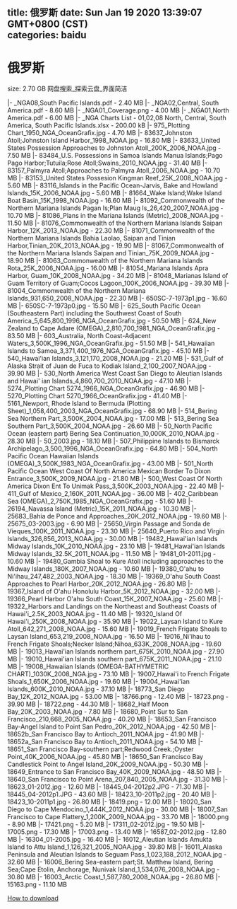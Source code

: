 
title: 俄罗斯
date: Sun Jan 19 2020 13:39:07 GMT+0800 (CST)    
categories: baidu
---

# 俄罗斯
size: 2.70 GB
 网盘搜索_探索云盘_界面简洁
 
|- _NGA08,South Pacific Islands.pdf - 2.40 MB
|- _NGA02,Central, South America.pdf - 8.60 MB
|- _NGA01_Coverage.png - 4.00 MB
|- _NGA01,North America.pdf - 6.00 MB
|- _NGA Charts List - 01,02,08 North, Central, South America, South Pacific Islands.xlsx - 200.00 kB
|- 975_Plotting Chart_1950_NGA_OceanGrafix.jpg - 4.70 MB
|- 83637_Johnston Atoll;Johnston Island Harbor_1998_NOAA.jpg - 16.80 MB
|- 83633_United States Possession Approaches to Johnston Atoll_200K_2006_NOAA.jpg - 7.50 MB
|- 83484_U.S. Possessions in Samoa Islands Manua Islands;Pago Pago Harbor;Tutuila;Rose Atoll;Swains_2010_NOAA.jpg - 31.40 MB
|- 83157_Palmyra Atoll;Approaches to Palmyra Atoll_2006_NOAA.jpg - 10.70 MB
|- 83153_United States Possesion Kingman Reef_25K_2008_NOAA.jpg - 5.60 MB
|- 83116_Islands in the Pacific Ocean-Jarvis, Bake and Howland Islands_15K_2006_NOAA.jpg - 5.60 MB
|- 81664_Wake Island;Wake Island Boat Basin_15K_1998_NOAA.jpg - 16.60 MB
|- 81092_Commonwealth of the Northern Mariana Islands Pagan Is;Plan Maug Is_26,420_2007_NOAA.jpg - 10.70 MB
|- 81086_Plans in the Mariana Islands (Metric)_2008_NOAA.jpg - 11.50 MB
|- 81076_Commonwealth of the Northern Mariana Islands Saipan Harbor_12K_2013_NOAA.jpg - 22.30 MB
|- 81071_Commonwealth of the Northern Mariana Islands Bahia Laolao, Saipan and Tinian Harbor,Tinian_20K_2013_NOAA.jpg - 19.90 MB
|- 81067_Commonwealth of the Northern Mariana Islands Saipan and Tinian_75K_2009_NOAA.jpg - 18.90 MB
|- 81063_Commonwealth of the Northern Mariana Islands Rota_25K_2006_NOAA.jpg - 16.00 MB
|- 81054_Mariana Islands Apra Harbor, Guam_10K_2008_NOAA.jpg - 34.20 MB
|- 81048_Marianas Island of Guam Territory of Guam;Cocos Lagoon_100K_2006_NOAA.jpg - 39.30 MB
|- 81004_Commonwealth of the Northern Mariana Islands_931,650_2008_NOAA.jpg - 22.30 MB
|- 650SC-7-1973p1.jpg - 16.60 MB
|- 650SC-7-1973p0.jpg - 15.50 MB
|- 625_South Pacific Ocean (Southeastern Part) including the Southwest Coast of South America_5,645,800_1996_NGA_OceanGrafix.jpg - 50.50 MB
|- 624_New Zealand to Cape Adare (OMEGA)_2,810,700_1981_NGA_OceanGrafix.jpg - 83.50 MB
|- 603_Australia, North Coast-Adjacent Waters_3,500K_1996_NGA_OceanGrafix.jpg - 51.50 MB
|- 541_Hawaiian Islands to Samoa_3,371,400_1976_NGA_OceanGrafix.jpg - 45.10 MB
|- 540_Hawai'ian Islands_3,121,170_2008_NOAA.jpg - 21.20 MB
|- 531_Gulf of Alaska Strait of Juan de Fuca to Kodiak Island_2,100_2007_NOAA.jpg - 39.90 MB
|- 530_North America West Coast San Diego to Aleutian Islands and Hawai' ian Islands_4,860,700_2010_NOAA.jpg - 47.10 MB
|- 5274_Plotting Chart 5274_1966_NGA_OceanGrafix.jpg - 46.90 MB
|- 5270_Plotting Chart 5270_1966_OceanGrafix.jpg - 41.40 MB
|- 5161_Newport, Rhode Island to Bermuda (Plotting Sheet)_1,058,400_2003_NGA_OceanGrafix.jpg - 68.90 MB
|- 514_Bering Sea Northern Part_3,500K_2004_NOAA.jpg - 17.00 MB
|- 513_Bering Sea Southern Part_3,500K_2004_NOAA.jpg - 26.60 MB
|- 50_North Pacific Ocean (eastern part) Bering Sea Continuation_10,000K_2010_NOAA.jpg - 28.30 MB
|- 50_2003.jpg - 18.10 MB
|- 507_Philippine Islands to Bismarck Archipelago_3,500_1996_NGA_OceanGrafix.jpg - 64.80 MB
|- 504_North Pacific Ocean Hawaiian Islands (OMEGA)_3,500K_1983_NGA_OceanGrafix.jpg - 43.00 MB
|- 501_North Pacific Ocean West Coast Of North America Mexican Border To Dixon Entrance_3,500K_2009_NOAA.jpg - 21.80 MB
|- 500_West Coast Of North America Dixon Ent To Unimak Pass_3,500K_2003_NOAA.jpg - 22.40 MB
|- 411_Gulf of Mexico_2,160K_2011_NOAA.jpg - 36.00 MB
|- 402_Caribbean Sea (OMEGA)_2,750K_1985_NGA_OceanGrafix.jpg - 51.60 MB
|- 26194_Navassa Island (Metric)_15K_2011_NOAA.jpg - 10.30 MB
|- 25683_Bahia de Ponce and Approaches_20K_2012_NOAA.jpg - 19.60 MB
|- 25675_03-2003.jpg - 6.90 MB
|- 25650_Virgin Passage and Sonda de Vieques_100K_2011_NOAA.jpg - 23.30 MB
|- 25640_Puerto Rico and Virgin Islands_326,856_2013_NOAA.jpg - 30.00 MB
|- 19482_Hawai'ian Islands Midway Islands_10K_2010_NOAA.jpg - 23.10 MB
|- 19481_Hawai'ian Islands Midway Islands_32.5K_2011_NOAA.jpg - 11.50 MB
|- 19481_01-2011.jpg - 10.60 MB
|- 19480_Gambia Shoal to Kure Atoll including approaches to the Midway Islands_180K_2007_NOAA.jpg - 10.60 MB
|- 19380_O'ahu to Ni'ihau_247,482_2003_NOAA.jpg - 18.30 MB
|- 19369_O'ahu South Coast Approaches to Pearl Harbor_20K_2012_NOAA.jpg - 26.80 MB
|- 19367_Island of O'ahu Honolulu Harbor_5K_2012_NOAA.jpg - 32.00 MB
|- 19366_Pearl Harbor O'ahu South Coast_15K_2007_NOAA.jpg - 25.60 MB
|- 19322_Harbors and Landings on the Northeast and Southeast Coasts of Hawai'i_2.5K_2003_NOAA.jpg - 11.40 MB
|- 19320_Island Of Hawai'i_250K_2008_NOAA.jpg - 35.90 MB
|- 19022_Laysan Island to Kure Atoll_642,271_2008_NOAA.jpg - 15.60 MB
|- 19019_French Frigate Shoals to Laysan Island_653,219_2008_NOAA.jpg - 16.50 MB
|- 19016_Ni'ihau to French Frigate Shoals;Necker Island;Nihoa_633K_2008_NOAA.jpg - 19.60 MB
|- 19013_Hawai'ian Islands northern part_675K_2010_NOAA.jpg - 27.90 MB
|- 19010_Hawai'ian Islands southern part_675K_2011_NOAA.jpg - 21.10 MB
|- 19008_Hawaiian Islands (OMEGA-BATHYMETRIC CHART)_1030K_2008_NGA.jpg - 73.10 MB
|- 19007_Hawai'i to French Frigate Shoals_1,650K_2006_NOAA.jpg - 19.60 MB
|- 19004_Hawai'ian Islands_600K_2010_NOAA.jpg - 37.10 MB
|- 18773_San Diego Bay_12K_2012_NOAA.jpg - 53.00 MB
|- 18766.png - 12.40 MB
|- 18723.png - 39.90 MB
|- 18722.png - 44.30 MB
|- 18682_Half Moon Bay_20K_2003_NOAA.jpg - 7.80 MB
|- 18680_Point Sur to San Francisco_210,668_2005_NOAA.jpg - 40.20 MB
|- 18653_San Francisco Bay-Angel Island to Point San Pedro_20K_2012_NOAA.jpg - 42.50 MB
|- 18652b_San Francisco Bay to Antioch_2011_NOAA.jpg - 41.90 MB
|- 18652a_San Francisco Bay to Antioch_2011_NOAA.jpg - 54.10 MB
|- 18651_San Francisco Bay-southern part;Redwood Creek.;Oyster Point_40K_2006_NOAA.jpg - 45.80 MB
|- 18650_San Francisco Bay Candlestick Point to Angel Island_20K_2009_NOAA.jpg - 50.30 MB
|- 18649_Entrance to San Francisco Bay_40K_2009_NOAA.jpg - 48.50 MB
|- 18640_San Francisco to Point Arena_207,840_2005_NOAA.jpg - 31.30 MB
|- 18623_01-2012.jpg - 12.60 MB
|- 18445_04-2012p2.JPG - 71.30 MB
|- 18445_04-2012p1.JPG - 43.60 MB
|- 18423_10-2011p2.jpg - 20.40 MB
|- 18423_10-2011p1.jpg - 26.80 MB
|- 18419.png - 12.00 MB
|- 18020_San Diego to Cape Mendocino_1,444K_2012_NOAA.jpg - 30.00 MB
|- 18007_San Francisco to Cape Flattery_1,200K_2009_NOAA.jpg - 33.70 MB
|- 18000.png - 8.90 MB
|- 17421.png - 5.20 MB
|- 17311_02-2012.jpg - 19.50 MB
|- 17005.png - 17.30 MB
|- 17003.png - 13.40 MB
|- 16587_02-2012.jpg - 12.80 MB
|- 16304_01-2005.jpg - 16.40 MB
|- 16012_Aleutian Islands Amukta Island to Attu Island_1,126,321_2005_NOAA.jpg - 39.80 MB
|- 16011_Alaska Peninsula and Aleutian Islands to Seguam Pass_1,023,188_2012_NOAA.jpg - 32.60 MB
|- 16006_Bering Sea-eastern part;St. Matthew Island, Bering Sea;Cape Etolin, Anchorage, Nunivak Island_1,534,076_2008_NOAA.jpg - 30.80 MB
|- 16003_Arctic Coast_1,587,780_2008_NOAA.jpg - 26.80 MB
|- 15163.png - 11.10 MB

[How to download](https://bpcam.bemobtrk.com/go/2ceec3aa-1ca2-46d6-b9ff-aaa5c184517c?jno=4507)